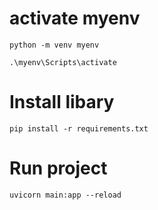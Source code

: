 # activate myenv

```
python -m venv myenv
```

```
.\myenv\Scripts\activate 
```

# Install libary

```
pip install -r requirements.txt

```

# Run project
```
uvicorn main:app --reload
```